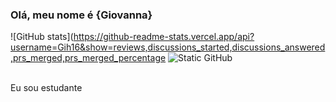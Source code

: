 ### Olá, meu nome é {Giovanna}

![GitHub stats](https://github-readme-stats.vercel.app/api?username=Gih16&show=reviews,discussions_started,discussions_answered,prs_merged,prs_merged_percentage
<img src="https://img.shields.io/static/v1?label=Overview&message=Gih16&color=f8efd4&style=for-the-badge&logo=GitHub" alt="Static GitHub">

<p><br/> Eu sou estudante</p>
